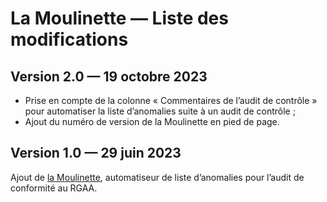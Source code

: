 # La Moulinette — Liste des modifications

## Version 2.0 — 19 octobre 2023

- Prise en compte de la colonne « Commentaires de l’audit de contrôle » pour automatiser la liste d’anomalies suite à un audit de contrôle ;
- Ajout du numéro de version de la Moulinette en pied de page.

## Version 1.0 — 29 juin 2023

Ajout de [la Moulinette](https://github.com/copsae/outils-audits-accessibilite/tree/main/audit-conformite-rgaa/moulinette), automatiseur de liste d’anomalies pour l’audit de conformité au RGAA.
